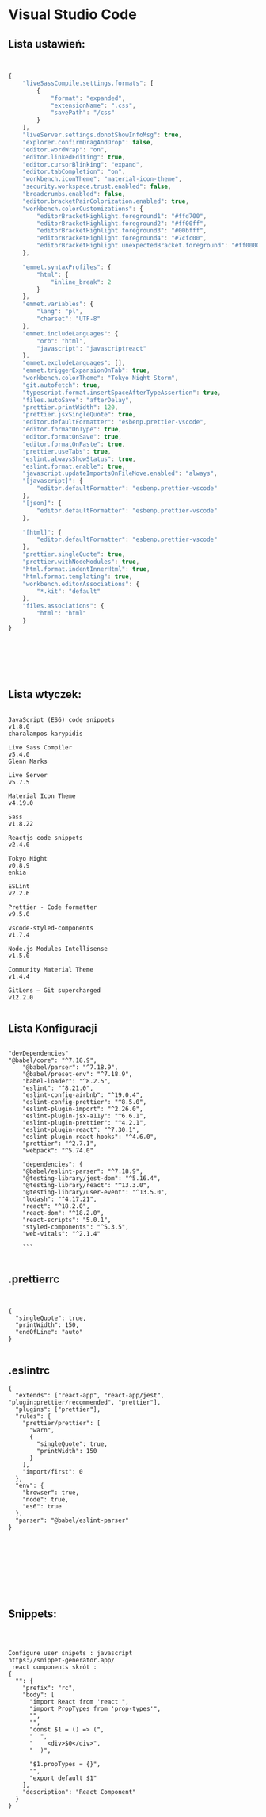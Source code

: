 # Visual Studio Code


## Lista ustawień: 
```js 


{
	"liveSassCompile.settings.formats": [
		{
			"format": "expanded",
			"extensionName": ".css",
			"savePath": "/css"
		}
	],
	"liveServer.settings.donotShowInfoMsg": true,
	"explorer.confirmDragAndDrop": false,
	"editor.wordWrap": "on",
	"editor.linkedEditing": true,
	"editor.cursorBlinking": "expand",
	"editor.tabCompletion": "on",
	"workbench.iconTheme": "material-icon-theme",
	"security.workspace.trust.enabled": false,
	"breadcrumbs.enabled": false,
	"editor.bracketPairColorization.enabled": true,
	"workbench.colorCustomizations": {
		"editorBracketHighlight.foreground1": "#ffd700",
		"editorBracketHighlight.foreground2": "#ff00ff",
		"editorBracketHighlight.foreground3": "#00bfff",
		"editorBracketHighlight.foreground4": "#7cfc00",
		"editorBracketHighlight.unexpectedBracket.foreground": "#ff0000"
	},

	"emmet.syntaxProfiles": {
		"html": {
			"inline_break": 2
		}
	},
	"emmet.variables": {
		"lang": "pl",
		"charset": "UTF-8"
	},
	"emmet.includeLanguages": {
		"orb": "html",
		"javascript": "javascriptreact"
	},
	"emmet.excludeLanguages": [],
	"emmet.triggerExpansionOnTab": true,
	"workbench.colorTheme": "Tokyo Night Storm",
	"git.autofetch": true,
	"typescript.format.insertSpaceAfterTypeAssertion": true,
	"files.autoSave": "afterDelay",
	"prettier.printWidth": 120,
	"prettier.jsxSingleQuote": true,
	"editor.defaultFormatter": "esbenp.prettier-vscode",
	"editor.formatOnType": true,
	"editor.formatOnSave": true,
	"editor.formatOnPaste": true,
	"prettier.useTabs": true,
	"eslint.alwaysShowStatus": true,
	"eslint.format.enable": true,
	"javascript.updateImportsOnFileMove.enabled": "always",
	"[javascript]": {
		"editor.defaultFormatter": "esbenp.prettier-vscode"
	},
	"[json]": {
		"editor.defaultFormatter": "esbenp.prettier-vscode"
	},

	"[html]": {
		"editor.defaultFormatter": "esbenp.prettier-vscode"
	},
	"prettier.singleQuote": true,
	"prettier.withNodeModules": true,
	"html.format.indentInnerHtml": true,
	"html.format.templating": true,
	"workbench.editorAssociations": {
		"*.kit": "default"
	},
	"files.associations": {
		"html": "html"
	}
}








```

## Lista wtyczek:  
```

JavaScript (ES6) code snippets
v1.8.0
charalampos karypidis

Live Sass Compiler
v5.4.0
Glenn Marks

Live Server
v5.7.5

Material Icon Theme
v4.19.0

Sass
v1.8.22

Reactjs code snippets
v2.4.0

Tokyo Night
v0.8.9
enkia

ESLint
v2.2.6

Prettier - Code formatter
v9.5.0

vscode-styled-components
v1.7.4

Node.js Modules Intellisense
v1.5.0

Community Material Theme
v1.4.4

GitLens — Git supercharged
v12.2.0


```
## Lista Konfiguracji 
```

"devDependencies"
"@babel/core": "^7.18.9",
    "@babel/parser": "^7.18.9",
    "@babel/preset-env": "^7.18.9",
    "babel-loader": "^8.2.5",
    "eslint": "^8.21.0",
    "eslint-config-airbnb": "^19.0.4",
    "eslint-config-prettier": "^8.5.0",
    "eslint-plugin-import": "^2.26.0",
    "eslint-plugin-jsx-a11y": "^6.6.1",
    "eslint-plugin-prettier": "^4.2.1",
    "eslint-plugin-react": "^7.30.1",
    "eslint-plugin-react-hooks": "^4.6.0",
    "prettier": "^2.7.1",
    "webpack": "^5.74.0"
    
    "dependencies": {
    "@babel/eslint-parser": "^7.18.9",
    "@testing-library/jest-dom": "^5.16.4",
    "@testing-library/react": "^13.3.0",
    "@testing-library/user-event": "^13.5.0",
    "lodash": "^4.17.21",
    "react": "^18.2.0",
    "react-dom": "^18.2.0",
    "react-scripts": "5.0.1",
    "styled-components": "^5.3.5",
    "web-vitals": "^2.1.4"
    
    ```
    
```
## .prettierrc

```


{
  "singleQuote": true,
  "printWidth": 150,
  "endOfLine": "auto"
}


```
 ## .eslintrc

```
{
  "extends": ["react-app", "react-app/jest", "plugin:prettier/recommended", "prettier"],
  "plugins": ["prettier"],
  "rules": {
    "prettier/prettier": [
      "warn",
      {
        "singleQuote": true,
        "printWidth": 150
      }
    ],
    "import/first": 0
  },
  "env": {
    "browser": true,
    "node": true,
    "es6": true
  },
  "parser": "@babel/eslint-parser"
}










```
## Snippets:  
```



Configure user snipets : javascript 
https://snippet-generator.app/
 react components skrót :
{
  "": {
    "prefix": "rc",
    "body": [
      "import React from 'react'",
      "import PropTypes from 'prop-types'",
      "",
      "",
      "const $1 = () => (",
      "  ",
      "    <div>$0</div>",
      "  )",

      "$1.propTypes = {}",
      "",
      "export default $1"
    ],
    "description": "React Component"
  }
}




